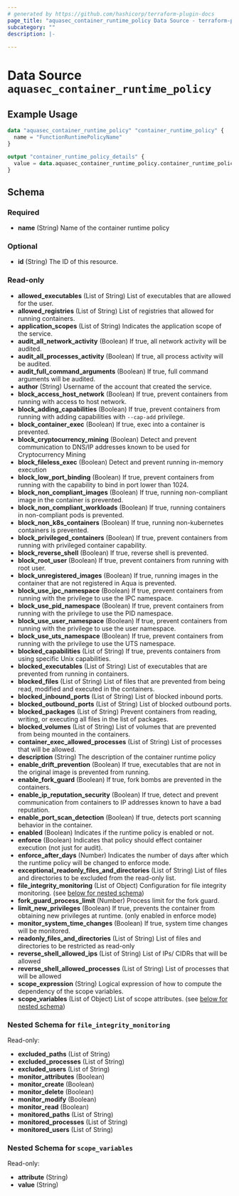 ```yaml
---
# generated by https://github.com/hashicorp/terraform-plugin-docs
page_title: "aquasec_container_runtime_policy Data Source - terraform-provider-aquasec"
subcategory: ""
description: |-
  
---
```


# Data Source `aquasec_container_runtime_policy`



## Example Usage

```terraform
data "aquasec_container_runtime_policy" "container_runtime_policy" {
  name = "FunctionRuntimePolicyName"
}

output "container_runtime_policy_details" {
  value = data.aquasec_container_runtime_policy.container_runtime_policy
}
```

<!-- schema generated by tfplugindocs -->
## Schema

### Required

- **name** (String) Name of the container runtime policy

### Optional

- **id** (String) The ID of this resource.

### Read-only

- **allowed_executables** (List of String) List of executables that are allowed for the user.
- **allowed_registries** (List of String) List of registries that allowed for running containers.
- **application_scopes** (List of String) Indicates the application scope of the service.
- **audit_all_network_activity** (Boolean) If true, all network activity will be audited.
- **audit_all_processes_activity** (Boolean) If true, all process activity will be audited.
- **audit_full_command_arguments** (Boolean) If true, full command arguments will be audited.
- **author** (String) Username of the account that created the service.
- **block_access_host_network** (Boolean) If true, prevent containers from running with access to host network.
- **block_adding_capabilities** (Boolean) If true, prevent containers from running with adding capabilities with `--cap-add` privilege.
- **block_container_exec** (Boolean) If true, exec into a container is prevented.
- **block_cryptocurrency_mining** (Boolean) Detect and prevent communication to DNS/IP addresses known to be used for Cryptocurrency Mining
- **block_fileless_exec** (Boolean) Detect and prevent running in-memory execution
- **block_low_port_binding** (Boolean) If true, prevent containers from running with the capability to bind in port lower than 1024.
- **block_non_compliant_images** (Boolean) If true, running non-compliant image in the container is prevented.
- **block_non_compliant_workloads** (Boolean) If true, running containers in non-compliant pods is prevented.
- **block_non_k8s_containers** (Boolean) If true, running non-kubernetes containers is prevented.
- **block_privileged_containers** (Boolean) If true, prevent containers from running with privileged container capability.
- **block_reverse_shell** (Boolean) If true, reverse shell is prevented.
- **block_root_user** (Boolean) If true, prevent containers from running with root user.
- **block_unregistered_images** (Boolean) If true, running images in the container that are not registered in Aqua is prevented.
- **block_use_ipc_namespace** (Boolean) If true, prevent containers from running with the privilege to use the IPC namespace.
- **block_use_pid_namespace** (Boolean) If true, prevent containers from running with the privilege to use the PID namespace.
- **block_use_user_namespace** (Boolean) If true, prevent containers from running with the privilege to use the user namespace.
- **block_use_uts_namespace** (Boolean) If true, prevent containers from running with the privilege to use the UTS namespace.
- **blocked_capabilities** (List of String) If true, prevents containers from using specific Unix capabilities.
- **blocked_executables** (List of String) List of executables that are prevented from running in containers.
- **blocked_files** (List of String) List of files that are prevented from being read, modified and executed in the containers.
- **blocked_inbound_ports** (List of String) List of blocked inbound ports.
- **blocked_outbound_ports** (List of String) List of blocked outbound ports.
- **blocked_packages** (List of String) Prevent containers from reading, writing, or executing all files in the list of packages.
- **blocked_volumes** (List of String) List of volumes that are prevented from being mounted in the containers.
- **container_exec_allowed_processes** (List of String) List of processes that will be allowed.
- **description** (String) The description of the container runtime policy
- **enable_drift_prevention** (Boolean) If true, executables that are not in the original image is prevented from running.
- **enable_fork_guard** (Boolean) If true, fork bombs are prevented in the containers.
- **enable_ip_reputation_security** (Boolean) If true, detect and prevent communication from containers to IP addresses known to have a bad reputation.
- **enable_port_scan_detection** (Boolean) If true, detects port scanning behavior in the container.
- **enabled** (Boolean) Indicates if the runtime policy is enabled or not.
- **enforce** (Boolean) Indicates that policy should effect container execution (not just for audit).
- **enforce_after_days** (Number) Indicates the number of days after which the runtime policy will be changed to enforce mode.
- **exceptional_readonly_files_and_directories** (List of String) List of files and directories to be excluded from the read-only list.
- **file_integrity_monitoring** (List of Object) Configuration for file integrity monitoring. (see [below for nested schema](#nestedatt--file_integrity_monitoring))
- **fork_guard_process_limit** (Number) Process limit for the fork guard.
- **limit_new_privileges** (Boolean) If true, prevents the container from obtaining new privileges at runtime. (only enabled in enforce mode)
- **monitor_system_time_changes** (Boolean) If true, system time changes will be monitored.
- **readonly_files_and_directories** (List of String) List of files and directories to be restricted as read-only
- **reverse_shell_allowed_ips** (List of String) List of IPs/ CIDRs that will be allowed
- **reverse_shell_allowed_processes** (List of String) List of processes that will be allowed
- **scope_expression** (String) Logical expression of how to compute the dependency of the scope variables.
- **scope_variables** (List of Object) List of scope attributes. (see [below for nested schema](#nestedatt--scope_variables))

<a id="nestedatt--file_integrity_monitoring"></a>
### Nested Schema for `file_integrity_monitoring`

Read-only:

- **excluded_paths** (List of String)
- **excluded_processes** (List of String)
- **excluded_users** (List of String)
- **monitor_attributes** (Boolean)
- **monitor_create** (Boolean)
- **monitor_delete** (Boolean)
- **monitor_modify** (Boolean)
- **monitor_read** (Boolean)
- **monitored_paths** (List of String)
- **monitored_processes** (List of String)
- **monitored_users** (List of String)


<a id="nestedatt--scope_variables"></a>
### Nested Schema for `scope_variables`

Read-only:

- **attribute** (String)
- **value** (String)


